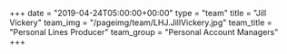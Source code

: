 +++
date = "2019-04-24T05:00:00+00:00"
type = "team"
title = "Jill Vickery"
team_img = "/pageimg/team/LHJ.JillVickery.jpg"
team_title = "Personal Lines Producer"
team_group = "Personal Account Managers"
+++